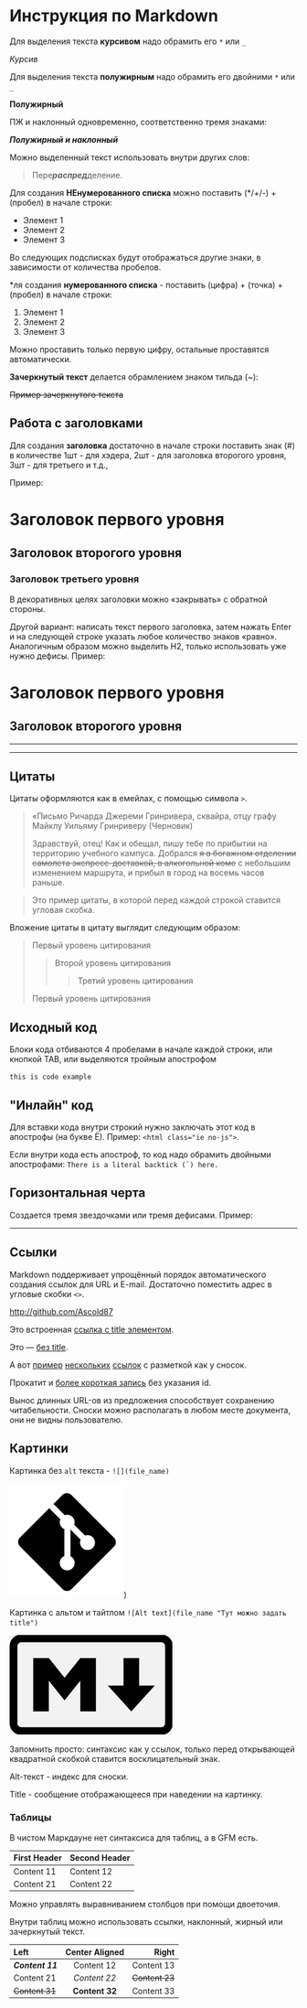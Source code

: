 # Инструкция по Markdown

Для выделения текста **курсивом** надо обрамить его `*` или `_`

*Курсив*

Для выделения текста **полужирным** надо обрамить его двойними `*` или `_`

__Полужирный__

ПЖ и наклонный одновременно, соответственно тремя знаками:

***Полужирный и наклонный***

Можно выделенный текст использовать внутри других слов:

>Пере***распред***деление.

Для создания **НЕнумерованного списка** можно поставить (*/+/-) + (пробел) в начале строки:
* Элемент 1
* Элемент 2
* Элемент 3

Во следующих подсписках будут отображаться другие знаки, в зависимости от количества пробелов.

*ля создания **нумерованного списка** - поставить (цифра) + (точка) + (пробел) в начале строки:
1. Элемент 1
0. Элемент 2
0. Элемент 3

Можно проставить только первую цифру, остальные проставятся автоматически.

**Зачеркнутый текст** делается обрамлением знаком тильда (~):

~~Пример зачеркнутого текста~~

## Работа с заголовками

Для создания **заголовка** достаточно в начале строки поставить знак (#)
в количестве 1шт - для хэдера, 2шт - для заголовка второгого уровня, 3шт - для третьего и т.д., 

Пример:

# Заголовок первого уровня

## Заголовок второгого уровня

### Заголовок третьего уровня

В декоративных целях заголовки можно «закрывать» с обратной стороны.

Другой вариант: написать текст первого заголовка, затем нажать Enter и на следующей строке указать любое количество знаков «равно». Аналогичным образом можно выделить H2, только использовать уже нужно дефисы. Пример:

Заголовок первого уровня
===

Заголовок второгого уровня
---

---
---

## Цитаты

Цитаты оформляются как в емейлах, с помощью символа `>`.

>«Письмо Ричарда Джереми Гринривера, сквайра, отцу графу Майклу Уильяму Гринриверу (Черновик) 
>
>Здравствуй, отец! Как и обещал, пишу тебе по прибытии на территорию учебного кампуса.
Добрался ~~я в богажном отделении самолета экспресс-доставкой, в алкогольной коме~~ с небольшим изменением маршрута, и прибыл в город на восемь часов раньше.

>Это пример цитаты,
>в которой перед каждой строкой
>ставится угловая скобка.

Вложение цитаты в цитату выглядит следующим образом:

>Первый уровень цитирования
>>Второй уровень цитирования
>>>Третий уровень цитирования
>
>Первый уровень цитирования

## Исходный код

Блоки кода отбиваются 4 пробелами в начале каждой строки, или кнопкой TAB, или выделяются тройным апострофом 

    this is code example

## "Инлайн" код

Для вставки кода внутри строкий нужно заключать этот код в апострофы (на букве Ё). Пример: `<html class="ie no-js">`.

Если внутри кода есть апостроф, то код надо обрамить двойными апострофами: ``There is a literal backtick (`) here.``

## Горизонтальная черта

Cоздается тремя звездочками или тремя дефисами. Пример: 

---

## Ссылки

Markdown поддерживает упрощённый порядок автоматического создания ссылок для URL и E-mail. Достаточно поместить адрес  в угловые скобки `<>`.

<http://github.com/Ascold87>

Это встроенная [ссылка с title элементом](http://github.com/Ascold87 "Моя ссылка"). 

Это — [без title](https://vk.com/ascoldsamurov).

А вот [пример][1] [нескольких][2] [ссылок][id] с разметкой как у сносок. 

Прокатит и [более короткая запись][] без указания id.

[1]: http://github.com/Ascold87 "Optional Title Here"
[2]: http://github.com/Ascold87 "And Here"
[id]: http://github.com/Ascold87 (And There)
[более короткая запись]: http://example.com/short

Вынос длинных URL-ов из предложения способствует сохранению читабельности. Сноски можно располагать в любом месте документа, они не видны пользователю.

## Картинки

Картинка без `alt` текста - `![](file_name)`

![](logo.png))

Картинка с альтом и тайтлом `![Alt text](file_name "Тут можно задать title")`

![Alt text](MD_logo.png "Тут можно задать title")

Запомнить просто: синтаксис как у ссылок, только перед открывающей квадратной скобкой ставится восклицательный знак.

Alt-текст - индекс для сноски.

Title  - сообщение отображающееся при наведении на картинку.

### Таблицы

В чистом Маркдауне нет синтаксиса для таблиц, а в GFM есть.

First Header  | Second Header
------------- | -------------
Content 11  | Content 12
Content 21  | Content 22

Можно управлять выравниванием столбцов при помощи двоеточия.

Внутри таблиц можно использовать ссылки, наклонный, жирный или зачеркнутый текст.

| Left  | Center Aligned  | Right |
|:------------- |:---------------:| -------------:|
| ***Content 11*** | Content 12 |     Content 13 |
| Content 21     | *Content 22*   |  ~~Content 23~~ |
| ~~Content 31~~ | **Content 32**   |     Content 33  |


